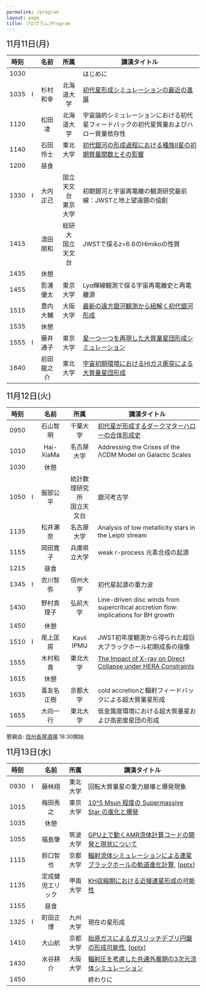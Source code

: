 ```yaml
---
permalink: /program
layout: page
title: プログラム/Program
---
```



<span style="font-size: 150%; color: black;">11月11日(月)</span>

| 時刻||名前|所属|講演タイトル|
|:-:|:-:|:------:|:-----:|----|
|1030||  || はじめに|
|1035|I|杉村和幸|北海道大学|[初代星形成シミュレーションの最近の進展](https://fukushimahj.github.io/FSFG2024/pdfs/Kazuyuki_Sugimura.pdf)|
|1120||松田凌|北海道大学|宇宙論的シミュレーションにおける初代星フィードバックの初代星質量およびハロー質量依存性|
|1140||石田怜士|東北大学|[初代銀河の形成過程における種族II星の初期質量関数とその影響](https://fukushimahj.github.io/FSFG2024/pdfs/reishi_ishida.pdf)|
|1200||昼食|||
|1330|I|大内正己|国立天文台<br>東京大学|初期銀河と宇宙再電離の観測研究最前線：JWSTと地上望遠鏡の協創|
|1415||清田朋和|総研大<br>国立天文台|JWSTで探るz=6.6のHimikoの性質|
|1435||休憩|||
|1455||影浦優太|東京大学|Lyα輝線観測で探る宇宙再電離史と再電離源|
|1515||豊内大輔|大阪大学|[最新の遠方銀河観測から紐解く初代銀河形成](https://fukushimahj.github.io/FSFG2024/pdfs/D_toyouchi.pdf)|
|1535||休憩|||
|1555|I|藤井通子|東京大学|[星一つ一つを再現した大質量星団形成シミュレーション](https://fukushimahj.github.io/FSFG2024/pdfs/First_star_first_galaxy_workshop2024_fujiiM.pdf)|
|1640||前田龍之介|東北大学|[宇宙初期環境におけるHIガス衝突による大質量星団形成](https://fukushimahj.github.io/FSFG2024/pdfs/FSFG_2024_ryunosuke_maeda.pdf)|



<span style="font-size: 150%; color: black;">11月12日(火)</span>


| 時刻||名前|所属|講演タイトル|
|:-:|:-:|:------:|:-----:|----|
|0950||石山智明|千葉大学|[初代星が形成するダークマターハローの合体形成史](https://fukushimahj.github.io/FSFG2024/pdfs/ishiyama.pdf)|
|1010||Hai-XiaMa|名古屋大学|Addressing the Crises of the ΛCDM Model on Galactic Scales|
|1030||休憩|||
|1050|I|服部公平|統計数理研究所<br>国立天文台|銀河考古学|
|1135||松井瀬奈|名古屋大学|Analysis of low metallicity stars in the Leiptr stream|
|1155||岡田寛子|兵庫県立大学|weak r-process 元素合成の起源|
|1215||昼食|||
|1345|I|衣川智弥|信州大学|初代星起源の重力波|
|1430||野村真理子|弘前大学|Line-driven disc winds from supercritical accretion flow: implications for BH growth|
|1450||休憩|||
|1510|I|尾上匡房|Kavli IPMU|JWST初年度観測から得られた超巨大ブラックホール初期成長の描像|
|1555||木村和貴|東北大学|[The Impact of X-ray on Direct Collapse under HERA Constraints](https://fukushimahj.github.io/FSFG2024/pdfs/kimura.pdf)|
|1615||休憩|||
|1635||喜友名正樹|京都大学|cold accretionと輻射フィードバックによる超大質量星形成|
|1655||大向一行|東北大学|低金属度環境における超大質量星および高密度星団の形成|

懇親会: [信州長屋酒場](https://marutomisuisan.jpn.com/nagaya-shinsyu/) 18:30開始




<span style="font-size: 150%; color: black;">11月13日(水)</span>


| 時刻||名前|所属|講演タイトル|
|:-:|:-:|:------:|:-----:|----|
|0930|I|藤林翔|東北大学|回転大質量星の重力崩壊と爆発現象|
|1015||梅田秀之|東京大学|[10^5 Msun 程度の Supermassive Star の進化と爆発](https://fukushimahj.github.io/FSFG2024/pdfs/Umeda.pdf)|
|1035||休憩|||
|1055||福島肇|筑波大学|[GPU上で動くAMR流体計算コードの開発と現状について](https://fukushimahj.github.io/FSFG2024/pdfs/FSFG2024_Fukushima.pdf)|
|1115||鈴口智也|京都大学|[輻射流体シミュレーションによる連星ブラックホールの軌道進化計算](https://fukushimahj.github.io/FSFG2024/pdfs/suzuguchi.pdf), [[pptx](https://fukushimahj.github.io/FSFG2024/pdfs/suzuguchi.pptx)]|
|1135||定成健児エリック|甲南大学|[KH収縮期における近接連星形成の可能性](https://fukushimahj.github.io/FSFG2024/pdfs/Sadanari_2024_11.pdf)|
|1155||昼食|||
|1325|I|町田正博|九州大学|現在の星形成|
|1410||大山航|京都大学|[始原ガスによるガスリッチデブリ円盤の形成可能性](https://fukushimahj.github.io/FSFG2024/pdfs/Oyama_FSFG2024.pdf), [[pptx]](https://fukushimahj.github.io/FSFG2024/pdfs/Oyama_FSFG2024.pptx)|
|1430||水谷耕介 |大阪大学|[輻射圧を考慮した共通外層期の3次元流体シミュレーション](https://fukushimahj.github.io/FSFG2024/pdfs/20241113_FSFG_Mizutani.pdf)|
|1450||  || 終わりに|


